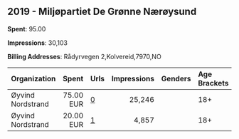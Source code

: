 ## 2019 - Miljøpartiet De Grønne Nærøysund 
**Spent**: 95.00

**Impressions**: 30,103

**Billing Addresses**: Rådyrvegen 2,Kolvereid,7970,NO

|Organization|Spent|Urls|Impressions|Genders|Age Brackets|Country Codes|
|:---|---:|:---|---:|:---|:---|:---|
|Øyvind Nordstrand|75.00 EUR|[0](https://www.snap.com/political-ads/asset/b1c6984c3e29ad630fe6c4171e5224b7948f0f39215b28afe7e5e88681221811?mediaType=png)|25,246||18+|norway|
|Øyvind Nordstrand|20.00 EUR|[1](https://www.snap.com/political-ads/asset/ede8a054707dda947b5594878400556330c6f306fca6b0a29db787d3366f57a2?mediaType=png)|4,857||18+|norway|

